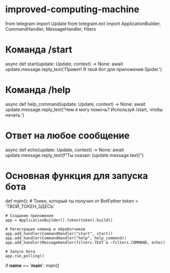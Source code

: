 # improved-computing-machine
from telegram import Update
from telegram.ext import ApplicationBuilder, CommandHandler, MessageHandler, filters

# Команда /start
async def start(update: Update, context) -> None:
    await update.message.reply_text('Привет! Я твой бот для приложения Spider.')

# Команда /help
async def help_command(update: Update, context) -> None:
    await update.message.reply_text('Чем я могу помочь? Используй /start, чтобы начать.')

# Ответ на любое сообщение
async def echo(update: Update, context) -> None:
    await update.message.reply_text(f"Ты сказал: {update.message.text}")

# Основная функция для запуска бота
def main():
    # Токен, который ты получил от BotFather
    token = 'ТВОЙ_ТОКЕН_ЗДЕСЬ'

    # Создание приложения
    app = ApplicationBuilder().token(token).build()

    # Регистрация команд и обработчиков
    app.add_handler(CommandHandler("start", start))
    app.add_handler(CommandHandler("help", help_command))
    app.add_handler(MessageHandler(filters.TEXT & ~filters.COMMAND, echo))

    # Запуск бота
    app.run_polling()

if __name__ == '__main__':
    main()

